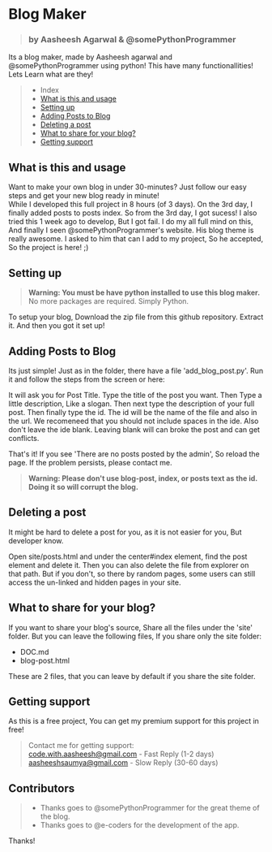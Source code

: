 # Blog Maker
> ### by Aasheesh Agarwal & @somePythonProgrammer
Its a blog maker, made by Aasheesh agarwal and @somePythonProgrammer using python! This have many functionallities! Lets Learn what are they!
<br>
> * Index
> * <a href="#">What is this and usage</a>
> * <a href="#">Setting up</a>
> * <a href="#">Adding Posts to Blog</a>
> * <a href="#">Deleting a post</a>
> * <a href="#">What to share for your blog?</a>
> * <a href="#">Getting support</a>

## What is this and usage
Want to make your own blog in under 30-minutes? Just follow our easy steps and get your new blog ready in minute!<br>
While I developed this full project in 8 hours (of 3 days). On the 3rd day, I finally added posts to posts index. So from the 3rd day, I got sucess! I also tried this 1 week ago to develop, But I got fail. I do my all full mind on this, And finally I seen @somePythonProgrammer's website. His blog theme is really awesome. I asked to him that can I add to my project, So he accepted, So the project is here! ;)<br>

## Setting up
> **Warning: You must be have python installed to use this blog maker.**<br>
> No more packages are required. Simply Python.


To setup your blog, Download the zip file from this github repository. Extract it. And then you got it set up!

## Adding Posts to Blog
Its just simple! Just as in the folder, there have a file 'add_blog_post.py'. Run it and follow the steps from the screen or here:

It will ask you for Post Title. Type the title of the post you want. Then Type a little description, Like a slogan. Then next type the description of your full post. Then finally type the id. The id will be the name of the file and also in the url. We recomeneed that you should not include spaces in the ide. Also don't leave the ide blank. Leaving blank will can broke the post and can get conflicts.

That's it! If you see 'There are no posts posted by the admin', So reload the page. If the problem persists, please contact me.

> **Warning: Please don't use blog-post, index, or posts text as the id. Doing it so will corrupt the blog.**


## Deleting a post
It might be hard to delete a post for you, as it is not easier for you, But developer know.

Open site/posts.html and under the center#index element, find the post element and delete it. Then you can also delete the file from explorer on that path. But if you don't, so there by random pages, some users can still access the un-linked and hidden pages in your site.

## What to share for your blog?
If you want to share your blog's source, Share all the files under the 'site' folder. But you can leave the following files, If you share only the site folder:
* DOC.md
* blog-post.html

These are 2 files, that you can leave by default if you share the site folder.

## Getting support
As this is a free project, You can get my premium support for this project in free!

> Contact me for getting support:<br>
> code.with.aasheesh@gmail.com - Fast Reply (1-2 days)
> aasheeshsaumya@gmail.com - Slow Reply (30-60 days)

## Contributors
> * Thanks goes to @somePythonProgrammer for the great theme of the blog.<br>
> * Thanks goes to @e-coders for the development of the app.

Thanks!

